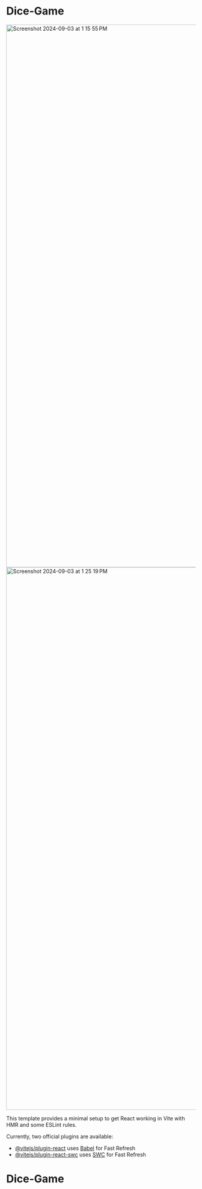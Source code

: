 # Dice-Game
<img width="1440" alt="Screenshot 2024-09-03 at 1 15 55 PM" src="https://github.com/user-attachments/assets/bbb036a0-183a-47a6-8ccc-570b6c9c53cd">

<img width="1440" alt="Screenshot 2024-09-03 at 1 25 19 PM" src="https://github.com/user-attachments/assets/c21aff06-702c-4a84-9568-ee3081e04187">


This template provides a minimal setup to get React working in Vite with HMR and some ESLint rules.

Currently, two official plugins are available:

- [@vitejs/plugin-react](https://github.com/vitejs/vite-plugin-react/blob/main/packages/plugin-react/README.md) uses [Babel](https://babeljs.io/) for Fast Refresh
- [@vitejs/plugin-react-swc](https://github.com/vitejs/vite-plugin-react-swc) uses [SWC](https://swc.rs/) for Fast Refresh
# Dice-Game
